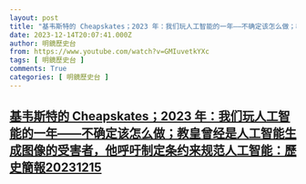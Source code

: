 ```yaml
---
layout: post
title: "基韦斯特的 Cheapskates；2023 年：我们玩人工智能的一年——不确定该怎么做；教皇曾经是人工智能生成图像的受害者，他呼吁制定条约来规范人工智能：歷史簡報20231215"
date: 2023-12-14T20:07:41.000Z
author: 明鏡歷史台
from: https://www.youtube.com/watch?v=GMIuvetkYXc
tags: [ 明鏡歷史台 ]
comments: True
categories: [ 明鏡歷史台 ]
---
```

<!--1702584461000-->
[基韦斯特的 Cheapskates；2023 年：我们玩人工智能的一年——不确定该怎么做；教皇曾经是人工智能生成图像的受害者，他呼吁制定条约来规范人工智能：歷史簡報20231215](https://www.youtube.com/watch?v=GMIuvetkYXc)
------

<div>

</div>
